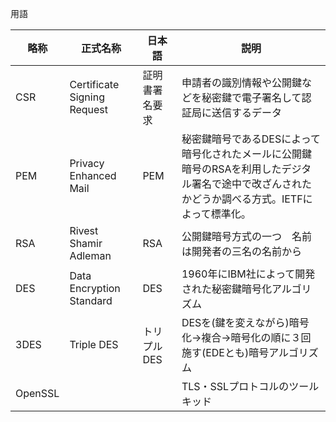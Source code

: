 


用語

| 略称| 正式名称 |日本語|説明|
|--------|--------|------|------|
| CSR       |    Certificate Signing Request   |証明書署名要求|申請者の識別情報や公開鍵などを秘密鍵で電子署名して認証局に送信するデータ|
|PEM | Privacy Enhanced Mail | PEM|秘密鍵暗号であるDESによって暗号化されたメールに公開鍵暗号のRSAを利用したデジタル署名で途中で改ざんされたかどうか調べる方式。IETFによって標準化。|
|RSA| Rivest Shamir Adleman|RSA|公開鍵暗号方式の一つ　名前は開発者の三名の名前から|
|DES| Data Encryption Standard |DES|1960年にIBM社によって開発された秘密鍵暗号化アルゴリズム|
|3DES|Triple DES|トリプルDES|DESを(鍵を変えながら)暗号化->複合->暗号化の順に３回施す(EDEとも)暗号アルゴリズム|
|OpenSSL|||TLS・SSLプロトコルのツールキッド|




